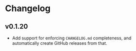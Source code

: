 # Changelog

## v0.1.20

- Add support for enforcing `CHANGELOG.md` completeness, and automatically create GitHub releases from that.
